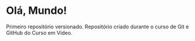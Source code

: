 # Olá, Mundo!
 Primeiro repositório versionado.
 Repositório criado durante o curso de Git e GitHub do Curso em Video.
